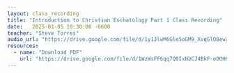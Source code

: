 ```yaml
---
layout: class_recording
title: "Introduction to Christian Eschatology Part 1 Class Recording"
date:   2025-01-05 10:30:00 -0600
teacher: "Steve Torres"
audio_url: "https://drive.google.com/file/d/1y1JlwM6Gle5oGM9_XvqGlO8ewZxTh5LX/preview"
resources:
  - name: "Download PDF"
    url: "https://drive.google.com/file/d/1WzWsFF6qq7Q0IxNbCJ4BkF-e0OHOZMK8/view"
---
```


